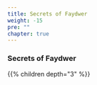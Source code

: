 ```yaml
---
title: Secrets of Faydwer
weight: -15
pre: ""
chapter: true
---
```


### Secrets of Faydwer

{{% children depth="3" %}}